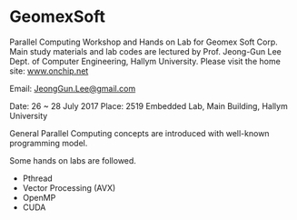 # GeomexSoft

 Parallel Computing Workshop and Hands on Lab for Geomex Soft Corp.
 Main study materials and lab codes are lectured by Prof. Jeong-Gun Lee
 Dept. of Computer Engineering, Hallym University.
  Please visit the home site: www.onchip.net
  
  Email: JeongGun.Lee@gmail.com
 
 Date: 26 ~ 28 July 2017
 Place: 2519 Embedded Lab, Main Building, Hallym University
 
 General Parallel Computing concepts are introduced with well-known programming model.
 
 Some hands on labs are followed.
 - Pthread
 - Vector Processing (AVX)
 - OpenMP
 - CUDA
